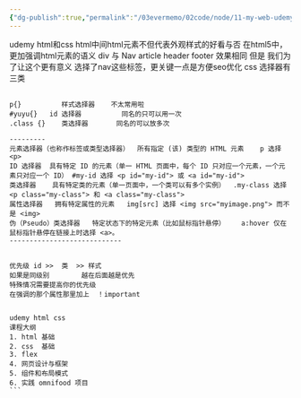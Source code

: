 ```yaml
---
{"dg-publish":true,"permalink":"/03evermemo/02code/node/11-my-web-udemy-html-css/","dgPassFrontmatter":true}
---
```





udemy html和css 
html中间html元素不但代表外观样式的好看与否
在html5中，更加强调html元素的语义
div
与
Nav article header footer
效果相同
但是
我们为了让这个更有意义
选择了nav这些标签，更关键一点是方便seo优化
css 选择器有三类
````

p{}          样式选择器    不太常用啦
#yuyu{}   id 选择器          同名的只可以用一次
.class {}    类选择器       同名的可以放多次

---------
元素选择器（也称作标签或类型选择器）	所有指定 (该) 类型的 HTML 元素	p 选择 <p>
ID 选择器	具有特定 ID 的元素（单一 HTML 页面中，每个 ID 只对应一个元素，一个元素只对应一个 ID）	#my-id 选择 <p id="my-id"> 或 <a id="my-id">
类选择器	具有特定类的元素（单一页面中，一个类可以有多个实例）	.my-class 选择 <p class="my-class"> 和 <a class="my-class">
属性选择器	拥有特定属性的元素	img[src] 选择 <img src="myimage.png"> 而不是 <img>
伪（Pseudo）类选择器	特定状态下的特定元素（比如鼠标指针悬停）	a:hover 仅在鼠标指针悬停在链接上时选择 <a>。
----------------------------


优先级 id >>  类  >> 样式
如果是同级别        越在后面越是优先
特殊情况需要提高你的优先级  
在强调的那个属性那里加上  ！important


udemy html css
课程大纲
1. html 基础
2. css  基础
3. flex 
4. 网页设计与框架
5. 组件和布局模式
6. 实践 omnifood 项目
```
